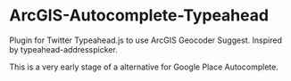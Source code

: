 # ArcGIS-Autocomplete-Typeahead

Plugin for Twitter Typeahead.js to use ArcGIS Geocoder Suggest. Inspired by typeahead-addresspicker. 

This is a very early stage of a alternative for Google Place Autocomplete. 
